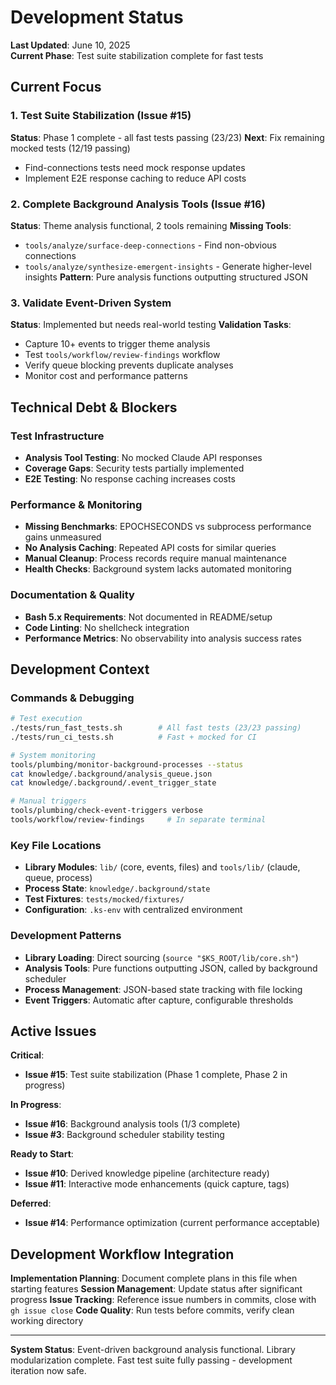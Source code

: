 # Development Status

**Last Updated**: June 10, 2025  
**Current Phase**: Test suite stabilization complete for fast tests

## Current Focus

### 1. Test Suite Stabilization (Issue #15)
**Status**: Phase 1 complete - all fast tests passing (23/23)
**Next**: Fix remaining mocked tests (12/19 passing)
- Find-connections tests need mock response updates
- Implement E2E response caching to reduce API costs

### 2. Complete Background Analysis Tools (Issue #16)
**Status**: Theme analysis functional, 2 tools remaining
**Missing Tools**:
- `tools/analyze/surface-deep-connections` - Find non-obvious connections
- `tools/analyze/synthesize-emergent-insights` - Generate higher-level insights
**Pattern**: Pure analysis functions outputting structured JSON

### 3. Validate Event-Driven System
**Status**: Implemented but needs real-world testing
**Validation Tasks**:
- Capture 10+ events to trigger theme analysis
- Test `tools/workflow/review-findings` workflow
- Verify queue blocking prevents duplicate analyses
- Monitor cost and performance patterns

## Technical Debt & Blockers

### Test Infrastructure
- **Analysis Tool Testing**: No mocked Claude API responses
- **Coverage Gaps**: Security tests partially implemented
- **E2E Testing**: No response caching increases costs

### Performance & Monitoring
- **Missing Benchmarks**: EPOCHSECONDS vs subprocess performance gains unmeasured
- **No Analysis Caching**: Repeated API costs for similar queries
- **Manual Cleanup**: Process records require manual maintenance
- **Health Checks**: Background system lacks automated monitoring

### Documentation & Quality
- **Bash 5.x Requirements**: Not documented in README/setup
- **Code Linting**: No shellcheck integration
- **Performance Metrics**: No observability into analysis success rates

## Development Context

### Commands & Debugging
```bash
# Test execution
./tests/run_fast_tests.sh        # All fast tests (23/23 passing)
./tests/run_ci_tests.sh          # Fast + mocked for CI

# System monitoring  
tools/plumbing/monitor-background-processes --status
cat knowledge/.background/analysis_queue.json
cat knowledge/.background/.event_trigger_state

# Manual triggers
tools/plumbing/check-event-triggers verbose
tools/workflow/review-findings     # In separate terminal
```

### Key File Locations
- **Library Modules**: `lib/` (core, events, files) and `tools/lib/` (claude, queue, process)
- **Process State**: `knowledge/.background/state`
- **Test Fixtures**: `tests/mocked/fixtures/`
- **Configuration**: `.ks-env` with centralized environment

### Development Patterns
- **Library Loading**: Direct sourcing (`source "$KS_ROOT/lib/core.sh"`)
- **Analysis Tools**: Pure functions outputting JSON, called by background scheduler
- **Process Management**: JSON-based state tracking with file locking
- **Event Triggers**: Automatic after capture, configurable thresholds

## Active Issues

**Critical**:
- **Issue #15**: Test suite stabilization (Phase 1 complete, Phase 2 in progress)

**In Progress**:  
- **Issue #16**: Background analysis tools (1/3 complete)
- **Issue #3**: Background scheduler stability testing

**Ready to Start**:
- **Issue #10**: Derived knowledge pipeline (architecture ready)
- **Issue #11**: Interactive mode enhancements (quick capture, tags)

**Deferred**:
- **Issue #14**: Performance optimization (current performance acceptable)

## Development Workflow Integration

**Implementation Planning**: Document complete plans in this file when starting features
**Session Management**: Update status after significant progress
**Issue Tracking**: Reference issue numbers in commits, close with `gh issue close`
**Code Quality**: Run tests before commits, verify clean working directory

---

**System Status**: Event-driven background analysis functional. Library modularization complete. Fast test suite fully passing - development iteration now safe.